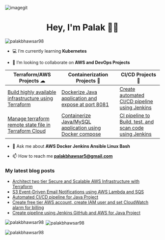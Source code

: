 ![imagegit](https://user-images.githubusercontent.com/69889600/193552218-0ebf9961-fe69-45bd-98bc-c29771758f59.png)

<h1 align="center">Hey, I'm Palak 👩‍💻</h1>

<p align="left"> <img src="https://komarev.com/ghpvc/?username=palakbhawsar98&label=Profile%20views&color=0e75b6&style=flat" alt="palakbhawsar98" /> </p>

- 💻 I’m currently learning **Kubernetes**

- 🤩 I’m looking to collaborate on **AWS and DevOps Projects**

| Terraform/AWS Projects ☁    | Containerization Projects 🦈    | CI/CD Projects  🔗  |
| -------------              | -------------                 | --------          |
| [Build highly available infrastructure using Terraform](https://github.com/palakbhawsar98/Terraform-Build-highly-available-infrastructure)| [Dockerize Java application and expose at port 8081](https://github.com/palakbhawsar98/DevOps-CI-CD/blob/main/Dockerfile) | [Create automated CI/CD pipeline using Jenkins ](https://github.com/palakbhawsar98/DevOps-CI-CD)           |
| [Manage terraform remote state file in Terraform Cloud](https://github.com/palakbhawsar98/Terraform-remote-state-file-using-terraform-cloud/tree/main) | [Containerize Java/MySQL application using Docker compose](https://github.com/palakbhawsar98/OnlineFitnessAndNutrition/blob/main/docker-compose.yml)                         | [CI pipeline to Build, test, and scan code using Jenkins](https://github.com/palakbhawsar98/Jenkins-Notes/blob/main/CI-using-SonarQube-Checksum-Nexus/Jenkinsfile)           |

- 💬 Ask me about **AWS Docker Jenkins Ansible Linux Bash**

- 📫 How to reach me **palakbhawsar5@gmail.com**


### My latest blog posts
<!-- BLOG-POST-LIST:START -->
- [Architect two tier Secure and Scalable AWS Infrastructure with Terraform](https://palak-bhawsar.hashnode.dev/architect-two-tier-secure-and-scalable-aws-infrastructure-with-terraform)
- [S3 Event-Driven Email Notifications using AWS Lambda and SQS](https://palak-bhawsar.hashnode.dev/s3-event-driven-email-notifications-using-aws-lambda-and-sqs)
- [Automated CI/CD pipeline for Java Project](https://palak-bhawsar.hashnode.dev/automated-cicd-pipeline-for-java-project)
- [Create free tier AWS account, create IAM user and set CloudWatch alarm for billing](https://palak-bhawsar.hashnode.dev/create-free-tier-aws-account-create-iam-user-and-set-cloudwatch-alarm-for-billing)
- [Create pipeline using Jenkins GitHub and AWS for Java Project](https://palak-bhawsar.hashnode.dev/create-pipeline-using-jenkins-github-and-aws-for-java-project)
<!-- BLOG-POST-LIST:END -->

<p><img align="left" src="https://github-readme-stats.vercel.app/api/top-langs?username=palakbhawsar98&show_icons=true&locale=en&layout=compact" alt="palakbhawsar98" /></p>

<p>&nbsp;<img align="center" src="https://github-readme-stats.vercel.app/api?username=palakbhawsar98&show_icons=true&locale=en" alt="palakbhawsar98" /></p>

<p><img align="center" src="https://github-readme-streak-stats.herokuapp.com/?user=palakbhawsar98&" alt="palakbhawsar98" /></p>
